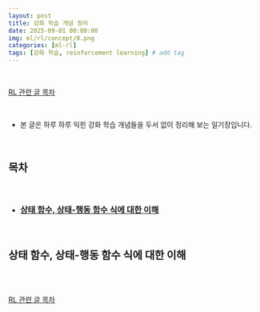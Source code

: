 ```yaml
---
layout: post
title: 강화 학습 개념 정리
date: 2025-09-01 00:00:00
img: ml/rl/concept/0.png
categories: [ml-rl] 
tags: [강화 학습, reinforcement learning] # add tag
---
```


<br>

[RL 관련 글 목차](https://gaussian37.github.io/ml-rl-table/)

<br>

- 본 글은 하루 하루 익힌 강화 학습 개념들을 두서 없이 정리해 보는 일기장입니다.

<br>

## **목차**

<br>

- ### [상태 함수, 상태-행동 함수 식에 대한 이해](#상태-함수-상태-행동-함수-식에-대한-이해-1)

<br>

## **상태 함수, 상태-행동 함수 식에 대한 이해**

<br>





<br>

[RL 관련 글 목차](https://gaussian37.github.io/ml-rl-table/)

<br>